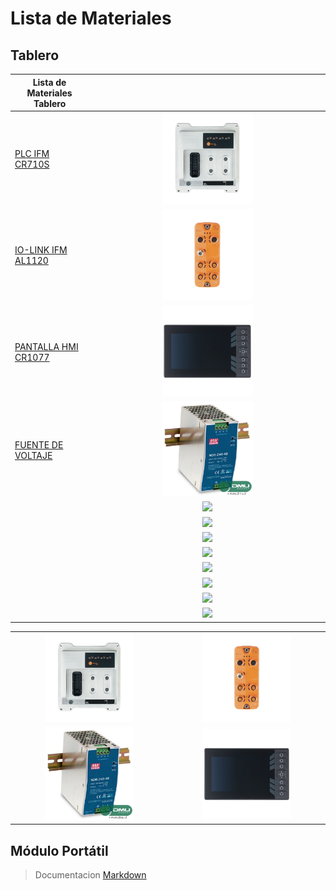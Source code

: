 # Lista de Materiales
## Tablero 

| Lista de Materiales Tablero               |                                    |
| ----------------------------------------- |:------------------------------:    |
| [PLC IFM CR710S](https://www.ifm.com/es/es/product/CR710S)| <img src="images/CR710S.jpg" width="40%">    |
| [IO-LINK IFM AL1120](https://www.ifm.com/de/en/product/AL1120)| <img src="images/iolink.jpg" width="40%">    |
| [PANTALLA HMI CR1077](https://www.ifm.com/es/es/product/CR1077) | <img src="images/CR1077.jpg" width="40%"/>   |
| [FUENTE DE VOLTAJE](http://dmu.cl/fuentes-de-poder/fuentes-de-poder-24vdc/fuente-poder-24v-10a-riel-din-ndr-240-24)| <img src="images/fuente.jpg" width="40%"/>   |
| [ ](  )           | <img src="#" width="40%"/>     |
| [ ](  )           | <img src="#" width="40%"/>     |
| [ ](  )           | <img src="#" width="40%"/>     |
| [ ](  )           | <img src="#" width="40%"/>     |
| [ ](  )           | <img src="#" width="40%"/>     |
| [ ](  )           | <img src="#" width="40%"/>     |
| [ ](  )           | <img src="#" width="40%"/>     |
| [ ](  )           | <img src="#" width="40%"/>     |







<table>

 <tr>
    <td align="center" > <a href="https://www.ifm.com/es/es/product/CR710S"> 
    <img src="images/CR710S.jpg" width="60%"> 
    </td>
    <td align="center" > <a href="https://www.ifm.com/de/en/product/AL1120">
    <img src="images/iolink.jpg" width="60%"> 
    </td>
 </tr>

 <tr>
    <td align="center" > <a href="http://dmu.cl/fuentes-de-poder/fuentes-de-poder-24vdc/fuente-poder-24v-10a-riel-din-ndr-240-24">
    <img src="images/fuente.jpg" width="60%"/> 
    </td>
    <td align="center" > <a href="https://www.ifm.com/es/es/product/CR1077"> <img src="images/CR1077.jpg" width="60%"/></td>
 </tr>

</table>

## Módulo Portátil






































> Documentacion [Markdown]( https://github.com/adam-p/markdown-here/wiki/Markdown-Here-Cheatsheet "Documentación Markdown")
